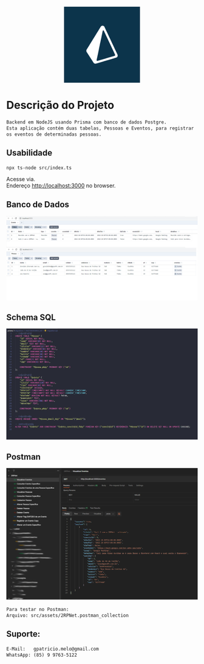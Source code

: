 <p align="center">
  <a href="https://www.prisma.io/docs/" target="blank"><img src="./src/assets/prisma.png" width="200" alt="Prisma" /></a>
</p>

# Descrição do Projeto
```
Backend em NodeJS usando Prisma com banco de dados Postgre.
Esta aplicação contém duas tabelas, Pessoas e Eventos, para registrar os eventos de determinadas pessoas.
```

## Usabilidade
```
npx ts-node src/index.ts
```

Acesse via.\
Endereço [http://localhost:3000](http://localhost:3000) no browser.

## Banco de Dados
<img src="./src/assets/banco.jpg" alt="Tabelas" /> 

## Schema SQL
<img src="./src/assets/sql.JPG" alt="Schema SQL" /> 

## Postman
<img src="./src/assets/postman.jpg" alt="Postman" /> 

```
Para testar no Postman:
Arquivo: src/assets/2RPNet.postman_collection
```

## Suporte:
``` 
E-Mail:   gpatricio.melo@gmail.com 
WhatsApp: (85) 9 9763-5122
```

